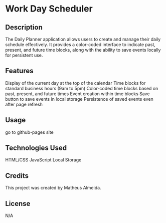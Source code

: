# Work Day Scheduler 

## Description

The Daily Planner application allows users to create and manage their daily schedule effectively. It provides a color-coded interface to indicate past, present, and future time blocks, along with the ability to save events locally for persistent use.

## Features

Display of the current day at the top of the calendar
Time blocks for standard business hours (9am to 5pm)
Color-coded time blocks based on past, present, and future times
Event creation within time blocks
Save button to save events in local storage
Persistence of saved events even after page refresh


## Usage

go to github-pages site

## Technologies Used

HTML/CSS
JavaScript
Local Storage

## Credits

This project was created by Matheus Almeida.

## License

N/A
